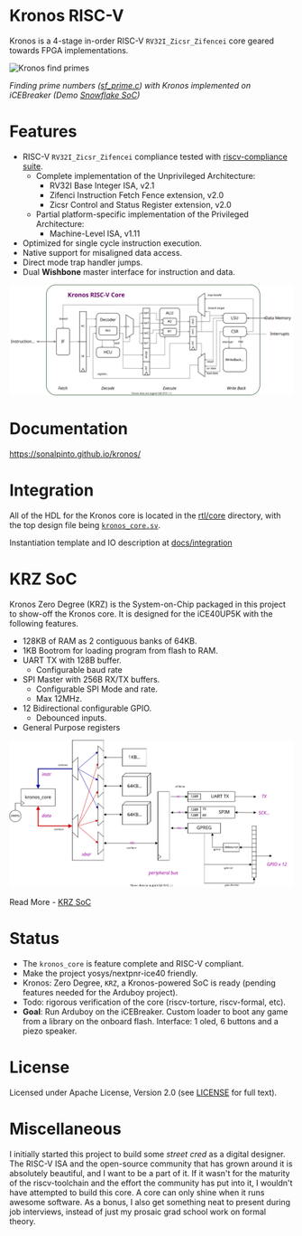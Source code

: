 # Kronos RISC-V

Kronos is a 4-stage in-order RISC-V `RV32I_Zicsr_Zifencei` core geared towards FPGA implementations.

![Kronos find primes](https://i.imgur.com/TlzIKzC.gif)

*Finding prime numbers ([sf_prime.c](src/snowflake/sf_prime.c)) with Kronos implemented on iCEBreaker (Demo [Snowflake SoC](https://sonalpinto.github.io/kronos/#/snowflake.md))*


# Features

- RISC-V `RV32I_Zicsr_Zifencei` compliance tested with [riscv-compliance suite](https://sonalpinto.github.io/kronos/#/compliance.md).
  * Complete implementation of the Unprivileged Architecture:
    - RV32I Base Integer ISA, v2.1
    - Zifenci Instruction Fetch Fence extension, v2.0
    - Zicsr Control and Status Register extension, v2.0
  * Partial platform-specific implementation of the Privileged Architecture:
    - Machine-Level ISA, v1.11
- Optimized for single cycle instruction execution.
- Native support for misaligned data access.
- Direct mode trap handler jumps.
- Dual **Wishbone** master interface for instruction and data.

![Kronos Architecture](docs/_images/kronos_arch.svg)
 
 
# Documentation

https://sonalpinto.github.io/kronos/


# Integration 

All of the HDL for the Kronos core is located in the [rtl/core](https://github.com/SonalPinto/kronos/tree/master/rtl/core) directory, with the top design file being [`kronos_core.sv`](rtl/core/kronos_core.sv).

Instantiation template and IO description at [docs/integration](https://sonalpinto.github.io/kronos/#/integration.md)


# KRZ SoC

Kronos Zero Degree (KRZ) is the System-on-Chip packaged in this project to show-off the Kronos core. It is designed for the iCE40UP5K with the following features.

  - 128KB of RAM as 2 contiguous banks of 64KB.
  - 1KB Bootrom for loading program from flash to RAM.
  - UART TX with 128B buffer.
      - Configurable baud rate
  - SPI Master with 256B RX/TX buffers.
      - Configurable SPI Mode and rate.
      - Max 12MHz.
  - 12 Bidirectional configurable GPIO.
      - Debounced inputs.
  - General Purpose registers

![KRZ SoC](docs/_images/krz_soc.svg)

Read More - [KRZ SoC](https://sonalpinto.github.io/kronos/#/krz_soc.md)


# Status

- The `kronos_core` is feature complete and RISC-V compliant.
- Make the project yosys/nextpnr-ice40 friendly.
- Kronos: Zero Degree, `KRZ`, a Kronos-powered SoC is ready (pending features needed for the Arduboy project).
- Todo: rigorous verification of the core (riscv-torture, riscv-formal, etc).
- **Goal**: Run Arduboy on the iCEBreaker. Custom loader to boot any game from a library on the onboard flash. Interface: 1 oled, 6 buttons and a piezo speaker.


# License

Licensed under Apache License, Version 2.0 (see [LICENSE](LICENSE) for full text).


# Miscellaneous

I initially started this project to build some _street cred_ as a digital designer. The RISC-V ISA and the open-source community that has grown around it is absolutely beautiful, and I want to be a part of it. If it wasn't for the maturity of the riscv-toolchain and the effort the community has put into it, I wouldn't have attempted to build this core. A core can only shine when it runs awesome software. As a bonus, I also get something neat to present during job interviews, instead of just my prosaic grad school work on formal theory.
